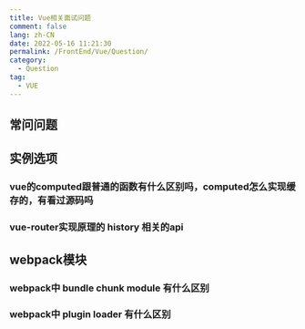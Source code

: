```yaml
---
title: Vue相关面试问题
comment: false
lang: zh-CN
date: 2022-05-16 11:21:30
permalink: /FrontEnd/Vue/Question/
category: 
  - Question
tag:
  - VUE
---
```


## 常问问题

## 实例选项

### vue的computed跟普通的函数有什么区别吗，computed怎么实现缓存的，有看过源码吗


### vue-router实现原理的 history 相关的api
## webpack模块
### webpack中 bundle chunk module 有什么区别
### webpack中 plugin loader 有什么区别
